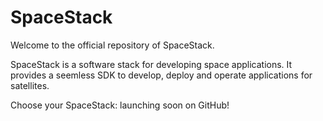 # SpaceStack
Welcome to the official repository of SpaceStack. 

SpaceStack is a software stack for developing space applications. It provides a seemless SDK to develop, deploy and operate applications for satellites.

Choose your SpaceStack: launching soon on GitHub!
